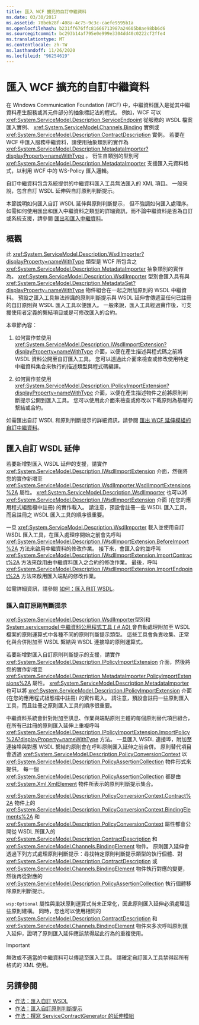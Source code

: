 ```yaml
---
title: 匯入 WCF 擴充的自訂中繼資料
ms.date: 03/30/2017
ms.assetid: 78beb28f-408a-4c75-9c3c-caefe9595b1a
ms.openlocfilehash: b231ff676ffc81666713987a24605b8ae98bb6d6
ms.sourcegitcommit: bc293b14af795e0e999e3304dd40c0222cf2ffe4
ms.translationtype: MT
ms.contentlocale: zh-TW
ms.lasthandoff: 11/26/2020
ms.locfileid: "96254619"
---
```

# <a name="importing-custom-metadata-for-a-wcf-extension"></a>匯入 WCF 擴充的自訂中繼資料

在 Windows Communication Foundation (WCF) 中，中繼資料匯入是從其中繼資料產生服務或其元件部分的抽象標記法的程式。 例如，WCF 可以 <xref:System.ServiceModel.Description.ServiceEndpoint> 從服務的 WSDL 檔案匯入實例、 <xref:System.ServiceModel.Channels.Binding> 實例或 <xref:System.ServiceModel.Description.ContractDescription> 實例。 若要在 WCF 中匯入服務中繼資料，請使用抽象類別的實作為 <xref:System.ServiceModel.Description.MetadataImporter?displayProperty=nameWithType> 。 衍生自類別的型別可 <xref:System.ServiceModel.Description.MetadataImporter> 支援匯入元資料格式，以利用 WCF 中的 WS-Policy 匯入邏輯。  
  
 自訂中繼資料包含系統提供的中繼資料匯入工具無法匯入的 XML 項目。 一般來說，包含自訂 WSDL 延伸與自訂原則判斷提示。  
  
 本節說明如何匯入自訂 WSDL 延伸與原則判斷提示， 但不強調如何匯入處理序。 如需如何使用匯出和匯入中繼資料之類型的詳細資訊，而不論中繼資料是否為自訂或系統支援，請參閱 [匯出和匯入中繼資料](../feature-details/exporting-and-importing-metadata.md)。  
  
## <a name="overview"></a>概觀  

 此 <xref:System.ServiceModel.Description.WsdlImporter?displayProperty=nameWithType> 類型是 WCF 所包含之 <xref:System.ServiceModel.Description.MetadataImporter> 抽象類別的實作為。 <xref:System.ServiceModel.Description.WsdlImporter> 型別會匯入具有與 <xref:System.ServiceModel.Description.MetadataSet?displayProperty=nameWithType> 物件組合在一起之附加原則的 WSDL 中繼資料。 預設之匯入工具無法辨識的原則判斷提示與 WSDL 延伸會傳遞至任何已註冊的自訂原則與 WSDL 匯入工具以便匯入。 一般來說，匯入工具經過實作後，可支援使用者定義的繫結項目或是可修改匯入的合約。  
  
 本章節內容：  
  
1. 如何實作並使用 <xref:System.ServiceModel.Description.IWsdlImportExtension?displayProperty=nameWithType> 介面，以便在產生描述與程式碼之前將 WSDL 資料公開至自訂匯入工具。 您可以透過此介面來檢查或修改使用特定中繼資料集合來執行的描述類型與程式碼編譯。  
  
2. 如何實作並使用 <xref:System.ServiceModel.Description.IPolicyImportExtension?displayProperty=nameWithType> 介面，以便在產生描述物件之前將原則判斷提示公開到匯入工具。 您可以使用此介面來檢查或修改以下載原則為基礎的繫結或合約。  
  
 如需匯出自訂 WSDL 和原則判斷提示的詳細資訊，請參閱 [匯出 WCF 延伸模組的自訂中繼資料](exporting-custom-metadata-for-a-wcf-extension.md)。  
  
## <a name="importing-custom-wsdl-extensions"></a>匯入自訂 WSDL 延伸  

 若要新增對匯入 WSDL 延伸的支援，請實作 <xref:System.ServiceModel.Description.IWsdlImportExtension> 介面，然後將您的實作新增至 <xref:System.ServiceModel.Description.WsdlImporter.WsdlImportExtensions%2A> 屬性。 <xref:System.ServiceModel.Description.WsdlImporter> 也可以將 <xref:System.ServiceModel.Description.IWsdlImportExtension> 介面 (在您的應用程式組態檔中註冊) 的實作載入。 請注意，預設會註冊一些 WSDL 匯入工具，而且註冊之 WSDL 匯入工具的順序很重要。  
  
 一旦 <xref:System.ServiceModel.Description.WsdlImporter> 載入並使用自訂 WSDL 匯入工具，在匯入處理序開始之前會先呼叫 <xref:System.ServiceModel.Description.IWsdlImportExtension.BeforeImport%2A> 方法來啟用中繼資料的修改作業。 接下來，會匯入合約並呼叫 <xref:System.ServiceModel.Description.IWsdlImportExtension.ImportContract%2A> 方法來啟用由中繼資料匯入之合約的修改作業。 最後，呼叫 <xref:System.ServiceModel.Description.IWsdlImportExtension.ImportEndpoint%2A> 方法來啟用匯入端點的修改作業。  
  
 如需詳細資訊，請參閱 [如何：匯入自訂 WSDL](how-to-import-custom-wsdl.md)。  
  
### <a name="importing-custom-policy-assertions"></a>匯入自訂原則判斷提示  

 <xref:System.ServiceModel.Description.WsdlImporter>型別和[System.servicemodel 中繼資料公用程式工具 ( # A0) ](../servicemodel-metadata-utility-tool-svcutil-exe.md)會自動處理附加至 WSDL 檔案的原則運算式中各種不同的原則判斷提示類型。 這些工具會負責收集、正常化與合併附加至 WSDL 繫結與 WSDL 連接埠的原則運算式。  
  
 若要新增對匯入自訂原則判斷提示的支援，請實作 <xref:System.ServiceModel.Description.IPolicyImportExtension> 介面，然後將您的實作新增至 <xref:System.ServiceModel.Description.MetadataImporter.PolicyImportExtensions%2A> 屬性。 <xref:System.ServiceModel.Description.MetadataImporter> 也可以將 <xref:System.ServiceModel.Description.IPolicyImportExtension> 介面 (在您的應用程式組態檔中註冊) 的實作載入。 請注意，預設會註冊一些原則匯入工具，而且註冊之原則匯入工具的順序很重要。  
  
 中繼資料系統會針對附加至訊息、作業與端點原則主體的每個原則替代項目組合，在所有已註冊的原則匯入延伸上重複呼叫 <xref:System.ServiceModel.Description.IPolicyImportExtension.ImportPolicy%2A?displayProperty=nameWithType> 方法。 一旦匯入 WSDL 連接埠，附加至連接埠與對應 WSDL 繫結的原則會在呼叫原則匯入延伸之前合併。 原則替代項目會透過 <xref:System.ServiceModel.Description.PolicyConversionContext> 以 <xref:System.ServiceModel.Description.PolicyAssertionCollection> 物件形式來提供。 每一個 <xref:System.ServiceModel.Description.PolicyAssertionCollection> 都是由 <xref:System.Xml.XmlElement> 物件所表示的原則判斷提示集合。  
  
 <xref:System.ServiceModel.Description.PolicyConversionContext.Contract%2A> 物件上的 <xref:System.ServiceModel.Description.PolicyConversionContext.BindingElements%2A> 和 <xref:System.ServiceModel.Description.PolicyConversionContext> 屬性都會公開從 WSDL 所匯入的 <xref:System.ServiceModel.Description.ContractDescription> 和 <xref:System.ServiceModel.Channels.BindingElement> 物件。 原則匯入延伸會透過下列方式處理原則判斷提示：尋找特定原則判斷提示類型的執行個體、對 <xref:System.ServiceModel.Description.ContractDescription> 或 <xref:System.ServiceModel.Channels.BindingElement> 物件執行對應的變更，然後再從對應的 <xref:System.ServiceModel.Description.PolicyAssertionCollection> 執行個體移除原則判斷提示。  
  
 `wsp:Optional` 屬性與巢狀原則運算式尚未正常化，因此原則匯入延伸必須處理這些原則建構。 同時，您也可以使用相同的 <xref:System.ServiceModel.Description.ContractDescription> 和 <xref:System.ServiceModel.Channels.BindingElement> 物件來多次呼叫原則匯入延伸，證明了原則匯入延伸應該禁得起此行為的重複使用。  
  
> [!IMPORTANT]
> 無效或不適當的中繼資料可以傳遞至匯入工具。 請確定自訂匯入工具禁得起所有格式的 XML 使用。  
  
## <a name="see-also"></a>另請參閱

- [作法：匯入自訂 WSDL](how-to-import-custom-wsdl.md)
- [作法：匯入自訂原則判斷提示](how-to-import-custom-policy-assertions.md)
- [作法：撰寫 ServiceContractGenerator 的延伸模組](how-to-write-an-extension-for-the-servicecontractgenerator.md)
